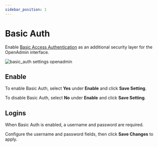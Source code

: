 ```yaml
---
sidebar_position: 1
---
```


# Basic Auth

Enable [Basic Access Authentication](https://en.wikipedia.org/wiki/Basic_access_authentication) as an additional security layer for the OpenAdmin interface.

![basic_auth settings openadmin](/img/admin/basic_auth.png)

## Enable

To enable Basic Auth, select **Yes** under **Enable** and click **Save Setting**.

To disable Basic Auth, select **No** under **Enable** and click **Save Setting**.

## Logins

When Basic Auth is enabled, a username and password are required.

Configure the username and password fields, then click **Save Changes** to apply.
